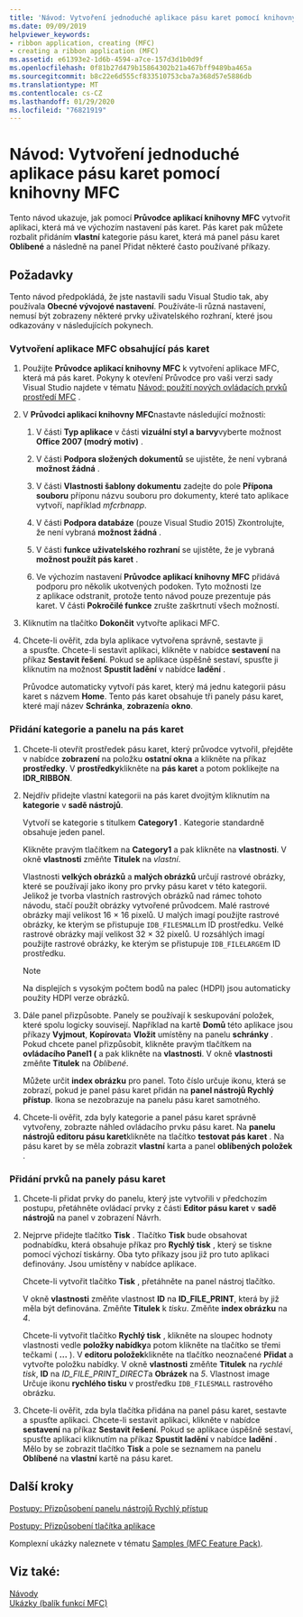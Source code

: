```yaml
---
title: 'Návod: Vytvoření jednoduché aplikace pásu karet pomocí knihovny MFC'
ms.date: 09/09/2019
helpviewer_keywords:
- ribbon application, creating (MFC)
- creating a ribbon application (MFC)
ms.assetid: e61393e2-1d6b-4594-a7ce-157d3d1b0d9f
ms.openlocfilehash: 0f81b27d479b15864302b21a467bff9489ba465a
ms.sourcegitcommit: b8c22e6d555cf833510753cba7a368d57e5886db
ms.translationtype: MT
ms.contentlocale: cs-CZ
ms.lasthandoff: 01/29/2020
ms.locfileid: "76821919"
---
```

# <a name="walkthrough-creating-a-ribbon-application-by-using-mfc"></a>Návod: Vytvoření jednoduché aplikace pásu karet pomocí knihovny MFC

Tento návod ukazuje, jak pomocí **Průvodce aplikací knihovny MFC** vytvořit aplikaci, která má ve výchozím nastavení pás karet. Pás karet pak můžete rozbalit přidáním **vlastní** kategorie pásu karet, která má panel pásu karet **Oblíbené** a následně na panel Přidat některé často používané příkazy.

## <a name="prerequisites"></a>Požadavky

Tento návod předpokládá, že jste nastavili sadu Visual Studio tak, aby používala **Obecné vývojové nastavení**. Používáte-li různá nastavení, nemusí být zobrazeny některé prvky uživatelského rozhraní, které jsou odkazovány v následujících pokynech.

### <a name="to-create-an-mfc-application-that-has-a-ribbon"></a>Vytvoření aplikace MFC obsahující pás karet

1. Použijte **Průvodce aplikací knihovny MFC** k vytvoření aplikace MFC, která má pás karet. Pokyny k otevření Průvodce pro vaši verzi sady Visual Studio najdete v tématu [Návod: použití nových ovládacích prvků prostředí MFC](walkthrough-using-the-new-mfc-shell-controls.md) .

1. V **Průvodci aplikací knihovny MFC**nastavte následující možnosti:

    1. V části **Typ aplikace** v části **vizuální styl a barvy**vyberte možnost **Office 2007 (modrý motiv)** .

    1. V části **Podpora složených dokumentů** se ujistěte, že není vybraná **možnost žádná** .

    1. V části **Vlastnosti šablony dokumentu** zadejte do pole **Přípona souboru** příponu názvu souboru pro dokumenty, které tato aplikace vytvoří, například *mfcrbnapp*.

    1. V části **Podpora databáze** (pouze Visual Studio 2015) Zkontrolujte, že není vybraná **možnost žádná** .

    1. V části **funkce uživatelského rozhraní** se ujistěte, že je vybraná **možnost použít pás karet** .

    1. Ve výchozím nastavení **Průvodce aplikací knihovny MFC** přidává podporu pro několik ukotvených podoken. Tyto možnosti lze z aplikace odstranit, protože tento návod pouze prezentuje pás karet. V části **Pokročilé funkce** zrušte zaškrtnutí všech možností.

1. Kliknutím na tlačítko **Dokončit** vytvořte aplikaci MFC.

1. Chcete-li ověřit, zda byla aplikace vytvořena správně, sestavte ji a spusťte. Chcete-li sestavit aplikaci, klikněte v nabídce **sestavení** na příkaz **Sestavit řešení**. Pokud se aplikace úspěšně sestaví, spusťte ji kliknutím na možnost **Spustit ladění** v nabídce **ladění** .

    Průvodce automaticky vytvoří pás karet, který má jednu kategorii pásu karet s názvem **Home**. Tento pás karet obsahuje tři panely pásu karet, které mají název **Schránka**, **zobrazení**a **okno**.

### <a name="to-add-a-category-and-panel-to-the-ribbon"></a>Přidání kategorie a panelu na pás karet

1. Chcete-li otevřít prostředek pásu karet, který průvodce vytvořil, přejděte v nabídce **zobrazení** na položku **ostatní okna** a klikněte na příkaz **prostředky**. V **prostředky**klikněte na **pás karet** a potom poklikejte na **IDR_RIBBON**.

1. Nejdřív přidejte vlastní kategorii na pás karet dvojitým kliknutím na **kategorie** v **sadě nástrojů**.

    Vytvoří se kategorie s titulkem **Category1** . Kategorie standardně obsahuje jeden panel.

    Klikněte pravým tlačítkem na **Category1** a pak klikněte na **vlastnosti**. V okně **vlastnosti** změňte **Titulek** na *vlastní*.

    Vlastnosti **velkých obrázků** a **malých obrázků** určují rastrové obrázky, které se používají jako ikony pro prvky pásu karet v této kategorii. Jelikož je tvorba vlastních rastrových obrázků nad rámec tohoto návodu, stačí použít obrázky vytvořené průvodcem. Malé rastrové obrázky mají velikost 16 × 16 pixelů. U malých imagí použijte rastrové obrázky, ke kterým se přistupuje `IDB_FILESMALL`m ID prostředku. Velké rastrové obrázky mají velikost 32 × 32 pixelů. U rozsáhlých imagí použijte rastrové obrázky, ke kterým se přistupuje `IDB_FILELARGE`m ID prostředku.

    > [!NOTE]
    > Na displejích s vysokým počtem bodů na palec (HDPI) jsou automaticky použity HDPI verze obrázků.

1. Dále panel přizpůsobte. Panely se používají k seskupování položek, které spolu logicky souvisejí. Například na kartě **Domů** této aplikace jsou příkazy **Vyjmout**, **Kopírovat**a **Vložit** umístěny na panelu **schránky** . Pokud chcete panel přizpůsobit, klikněte pravým tlačítkem na **ovládacího Panel1 (** a pak klikněte na **vlastnosti**. V okně **vlastnosti** změňte **Titulek** na *Oblíbené*.

    Můžete určit **index obrázku** pro panel. Toto číslo určuje ikonu, která se zobrazí, pokud je panel pásu karet přidán na **panel nástrojů Rychlý přístup**. Ikona se nezobrazuje na panelu pásu karet samotného.

1. Chcete-li ověřit, zda byly kategorie a panel pásu karet správně vytvořeny, zobrazte náhled ovládacího prvku pásu karet. Na **panelu nástrojů editoru pásu karet**klikněte na tlačítko **testovat pás karet** . Na pásu karet by se měla zobrazit **vlastní** karta a panel **oblíbených položek** .

### <a name="to-add-elements-to-the-ribbon-panels"></a>Přidání prvků na panely pásu karet

1. Chcete-li přidat prvky do panelu, který jste vytvořili v předchozím postupu, přetáhněte ovládací prvky z části **Editor pásu karet** v **sadě nástrojů** na panel v zobrazení Návrh.

1. Nejprve přidejte tlačítko **Tisk** . Tlačítko **Tisk** bude obsahovat podnabídku, která obsahuje příkaz pro **Rychlý tisk** , který se tiskne pomocí výchozí tiskárny. Oba tyto příkazy jsou již pro tuto aplikaci definovány. Jsou umístěny v nabídce aplikace.

    Chcete-li vytvořit tlačítko **Tisk** , přetáhněte na panel nástroj tlačítko.

    V okně **vlastnosti** změňte vlastnost **ID** na **ID_FILE_PRINT**, která by již měla být definována. Změňte **Titulek** k *tisku*. Změňte **index obrázku** na *4*.

    Chcete-li vytvořit tlačítko **Rychlý tisk** , klikněte na sloupec hodnoty vlastnosti vedle **položky nabídky**a potom klikněte na tlačítko se třemi tečkami ( **...** ). V **editoru položek**klikněte na tlačítko neoznačené **Přidat** a vytvořte položku nabídky. V okně **vlastnosti** změňte **Titulek** na *rychlé tisk*, **ID** na *ID_FILE_PRINT_DIRECT*a **Obrázek** na *5*. Vlastnost image Určuje ikonu **rychlého tisku** v prostředku `IDB_FILESMALL` rastrového obrázku.

1. Chcete-li ověřit, zda byla tlačítka přidána na panel pásu karet, sestavte a spusťte aplikaci. Chcete-li sestavit aplikaci, klikněte v nabídce **sestavení** na příkaz **Sestavit řešení**. Pokud se aplikace úspěšně sestaví, spusťte aplikaci kliknutím na příkaz **Spustit ladění** v nabídce **ladění** . Mělo by se zobrazit tlačítko **Tisk** a pole se seznamem na panelu **Oblíbené** na **vlastní** kartě na pásu karet.

## <a name="next-steps"></a>Další kroky

[Postupy: Přizpůsobení panelu nástrojů Rychlý přístup](../mfc/how-to-customize-the-quick-access-toolbar.md)

[Postupy: Přizpůsobení tlačítka aplikace](../mfc/how-to-customize-the-application-button.md)

Komplexní ukázky naleznete v tématu [Samples (MFC Feature Pack)](../overview/visual-cpp-samples.md).

## <a name="see-also"></a>Viz také:

[Návody](../mfc/walkthroughs-mfc.md)<br/>
[Ukázky (balík funkcí MFC)](../overview/visual-cpp-samples.md)
